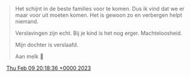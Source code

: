 > Het schijnt in de beste families voor te komen\. Dus ik vind dat we er maar voor uit moeten komen\. Het is gewoon zo en verbergen helpt niemand\.   
>   
> Verslavingen zijn echt\. Bij je kind is het nog erger\. Machteloosheid\.  
>   
> Mijn dochter is verslaafd\.   
>   
> Aan melk 🍼

<img src="../../media/tweet.ico" width="12" /> [Thu Feb 09 20:18:36 +0000 2023](https://twitter.com/DromerDenker/status/1623778412904022016)